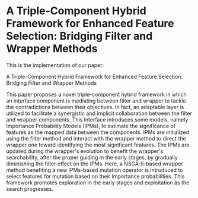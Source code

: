 # A Triple-Component Hybrid Framework for Enhanced Feature Selection: Bridging Filter and Wrapper Methods

This is the implementation of our paper:

A Triple-Component Hybrid Framework for Enhanced Feature Selection: Bridging Filter and Wrapper Methods


This paper proposes a novel triple-component hybrid framework in which an interface component is mediating between filter and wrapper to tackle the contradictions between their objectives. In fact, an adaptable layer is utilized to facilitate a synergistic and implicit collaboration between the filter and wrapper components. This interface introduces some models, namely Importance Probability Models (IPMs), to estimate the significance of features as the mapped data between the components. IPMs are initialized using the filter method and interact with the wrapper method to direct the wrapper one toward identifying the most significant features. The IPMs are updated during the wrapper's evolution to benefit the wrapper's searchability, after the proper guiding in the early stages, by gradually diminishing the filter effect on the IPMs. Here, a NSGA-II-based wrapper method benefiting a new IPMs-based mutation operator is introduced to select features for mutation based on their Importance probabilities. This framework promotes exploration in the early stages and exploitation as the search progresses.